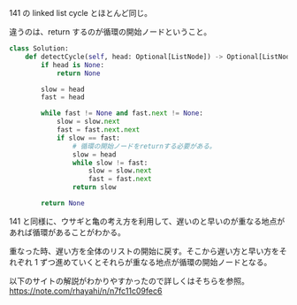 141 の linked list cycle とほとんど同じ。

違うのは、return するのが循環の開始ノードということ。

```python
class Solution:
    def detectCycle(self, head: Optional[ListNode]) -> Optional[ListNode]:
        if head is None:
            return None

        slow = head
        fast = head

        while fast != None and fast.next != None:
            slow = slow.next
            fast = fast.next.next
            if slow == fast:
                # 循環の開始ノードをreturnする必要がある。
                slow = head
                while slow != fast:
                    slow = slow.next
                    fast = fast.next
                return slow

        return None
```

141 と同様に、ウサギと亀の考え方を利用して、遅いのと早いのが重なる地点があれば循環があることがわかる。

重なった時、遅い方を全体のリストの開始に戻す。そこから遅い方と早い方をそれぞれ 1 ずつ進めていくとそれらが重なる地点が循環の開始ノードとなる。

以下のサイトの解説がわかりやすかったので詳しくはそちらを参照。
https://note.com/rhayahi/n/n7fc11c09fec6
